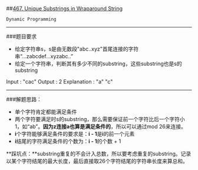 ##[467. Unique Substrings in Wraparound String](https://leetcode.com/problems/unique-substrings-in-wraparound-string/description/)

`Dynamic Programming`

---
###题目要求
- 给定字符串s，s是由无数段"abc..xyz"首尾连接的字符串“...zabcdef...xyzabc..”
- 给定一个字符串，判断其有多少不同的substring，这些substring也是s的substring

Input : "cac"
Output : 2
Explanation : "a" "c"

---
###解题思路：
- 单个字符肯定都能满足条件
- 两个字符要满足时s的substring，那么需要保证前一个字符比后一个字符小1，如“ab”。**因为z连接a也算是满足条件的**，所以可以通过mod 26来连接。
- **i**个字符能够满足条件的要求是：**i - 1**是**i**的前一个元素
- **i**结尾的字符满足条件的个数为：**i - 1**的个数 + 1

**踩坑点：**substring重复的不会计入总数，所以要考虑重复的substring。记录以某个字符结尾的最大长度，最后直接取26个字符结尾的字符串长度来算总和。